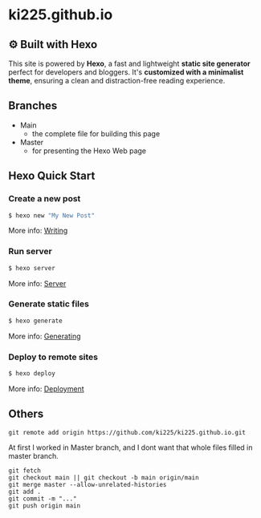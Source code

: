 # ki225.github.io

## ⚙️ **Built with Hexo**  
This site is powered by **Hexo**, a fast and lightweight **static site generator** perfect for developers and bloggers. It's **customized with a minimalist theme**, ensuring a clean and distraction-free reading experience.  

## Branches
- Main
  - the complete file for building this page
- Master 
  - for presenting the Hexo Web page

## Hexo Quick Start

### Create a new post

``` bash
$ hexo new "My New Post"
```

More info: [Writing](https://hexo.io/docs/writing.html)

### Run server

``` bash
$ hexo server
```

More info: [Server](https://hexo.io/docs/server.html)

### Generate static files

``` bash
$ hexo generate
```

More info: [Generating](https://hexo.io/docs/generating.html)

### Deploy to remote sites

``` bash
$ hexo deploy
```

More info: [Deployment](https://hexo.io/docs/one-command-deployment.html)


## Others
```
git remote add origin https://github.com/ki225/ki225.github.io.git
```
At first I worked in Master branch, and I dont want that whole files filled in master branch.
```
git fetch
git checkout main || git checkout -b main origin/main
git merge master --allow-unrelated-histories
git add .
git commit -m "..."
git push origin main
```